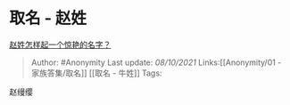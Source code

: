 # 取名 - 赵姓
[赵姓怎样起一个惊艳的名字？](https://www.zhihu.com/question/326746885/answer/2157850328)

> Author: #Anonymity
> Last update: *08/10/2021*
> Links:[[Anonymity/01 - 家族答集/取名]] [[取名 - 牛姓]]
> Tags:

赵缦缨

